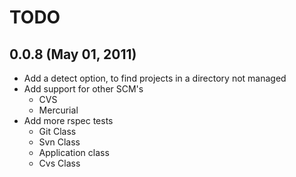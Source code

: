 # TODO

## 0.0.8 (May 01, 2011)
- Add a detect option, to find projects in a directory not managed
- Add support for other SCM's
	- CVS
	- Mercurial	
- Add more rspec tests		
	- Git Class
	- Svn Class
	- Application class
	- Cvs Class